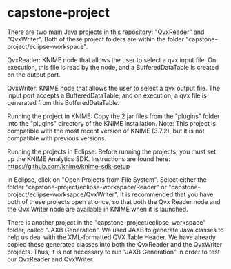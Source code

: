 # capstone-project
There are two main Java projects in this repository: "QvxReader" and "QvxWriter".
Both of these project folders are within the folder "capstone-project/eclipse-workspace".

QvxReader: KNIME node that allows the user to select a qvx input file. On execution, this file is read by the node, and a BufferedDataTable is created on the output port.

QvxWriter: KNIME node that allows the user to select a qvx output file. The input port accepts a BufferedDataTable, and on execution, a qvx file is generated from this BufferedDataTable.

Running the project in KNIME:
Copy the 2 jar files from the "plugins" folder into  the "plugins" directory of the KNIME installation. Note: This project is compatible with the most recent version of KNIME (3.7.2), but it is not compatible with previous versions.

Running the projects in Eclipse:
Before running the projects, you must set up the KNIME Analytics SDK. Instructions are found here:
https://github.com/knime/knime-sdk-setup

In Eclipse, click on "Open Projects from File System". Select either the folder "capstone-project/eclipse-workspace/Reader" or "capstone-project/eclipse-worksapce/QvxWriter". It is recommended that you have both of these projects open at once, so that both the Qvx Reader node and the Qvx Writer node are available in KNIME when it is launched.

There is another project in the "capstone-project/eclipse-workspace" folder, called "JAXB Generation". We used JAXB to generate Java classes to help us deal with the XML-formatted QVX Table Header. We have already copied these generated classes into both the QvxReader and the QvxWriter projects. Thus, it is not necessary to run "JAXB Generation" in order to test our QvxReader and QvxWriter.
